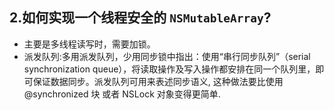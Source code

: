 ## 2.如何实现一个线程安全的 `NSMutableArray`? 

- 主要是多线程读写时，需要加锁。
- 派发队列:多用派发队列，少用同步锁中指出：使用“串行同步队列”（serial synchronization queue），将读取操作及写入操作都安排在同一个队列里，即可保证数据同步。派发队列可用来表述同步语义, 这种做法要比使用 @synchronized 块 或者 NSLock 对象变得更简单.



